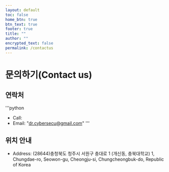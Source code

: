```yaml
---
layout: default
toc: false
home_btn: true
btn_text: true
footer: true
title: ""
author: ""
encrypted_text: false
permalink: /contactus
---
```


# 문의하기(Contact us)

## 연락처
'''python
* Call:
* Email: "dr.cybersecu@gmail.com"
'''
## 위치 안내
* Address:
    (28644)충청북도 청주시 서원구 충대로 1 (개신동, 충북대학교)
    1, Chungdae-ro, Seowon-gu, Cheongju-si, Chungcheongbuk-do, Republic of Korea